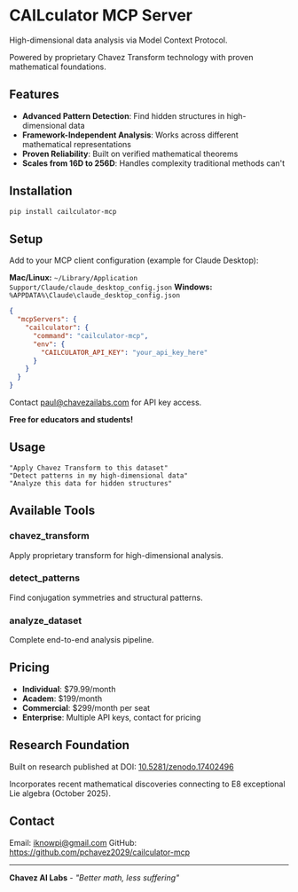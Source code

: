 # CAILculator MCP Server

High-dimensional data analysis via Model Context Protocol.

Powered by proprietary Chavez Transform technology with proven mathematical foundations.

## Features

- **Advanced Pattern Detection**: Find hidden structures in high-dimensional data
- **Framework-Independent Analysis**: Works across different mathematical representations
- **Proven Reliability**: Built on verified mathematical theorems
- **Scales from 16D to 256D**: Handles complexity traditional methods can't

## Installation

```bash
pip install cailculator-mcp
```

## Setup

Add to your MCP client configuration (example for Claude Desktop):

**Mac/Linux:** `~/Library/Application Support/Claude/claude_desktop_config.json`
**Windows:** `%APPDATA%\Claude\claude_desktop_config.json`

```json
{
  "mcpServers": {
    "cailculator": {
      "command": "cailculator-mcp",
      "env": {
        "CAILCULATOR_API_KEY": "your_api_key_here"
      }
    }
  }
}
```

Contact paul@chavezailabs.com for API key access.

**Free for educators and students!**

## Usage

```
"Apply Chavez Transform to this dataset"
"Detect patterns in my high-dimensional data"
"Analyze this data for hidden structures"
```

## Available Tools

### chavez_transform
Apply proprietary transform for high-dimensional analysis.

### detect_patterns
Find conjugation symmetries and structural patterns.

### analyze_dataset
Complete end-to-end analysis pipeline.

## Pricing

- **Individual**: $79.99/month
- **Academ**: $199/month
- **Commercial**: $299/month per seat
- **Enterprise**: Multiple API keys, contact for pricing


## Research Foundation

Built on research published at DOI: [10.5281/zenodo.17402496](https://zenodo.org/records/17402496)

Incorporates recent mathematical discoveries connecting to E8 exceptional Lie algebra (October 2025).

## Contact

Email: iknowpi@gmail.com
GitHub: https://github.com/pchavez2029/cailculator-mcp

---

**Chavez AI Labs** - *"Better math, less suffering"*
